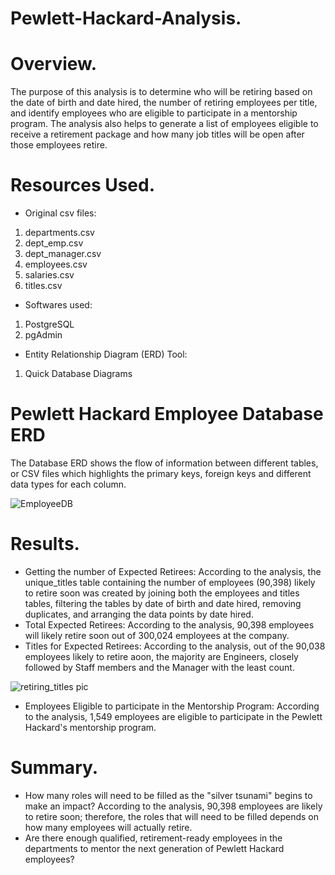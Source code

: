 # Pewlett-Hackard-Analysis.
# Overview.
The purpose of this analysis is to determine who will be retiring based on the date of birth and date hired, the number of retiring employees per title, and identify employees who are eligible to participate in a mentorship program. The analysis also helps to generate a list of employees eligible to receive a retirement package and how many job titles will be open after those employees retire. 

# Resources Used.
* Original csv files:
 1) departments.csv
 2)  dept_emp.csv
 3)  dept_manager.csv
 4)  employees.csv
 5)  salaries.csv
 6)  titles.csv

* Softwares used:
 1) PostgreSQL
 2) pgAdmin

* Entity Relationship Diagram (ERD) Tool:
 1) Quick Database Diagrams
 
# Pewlett Hackard Employee Database ERD
The Database ERD shows the flow of information between different tables, or CSV files which highlights the primary keys, foreign keys and different data types for each column.

![EmployeeDB](https://user-images.githubusercontent.com/104453593/175185784-b8e02050-19c7-45d1-ae05-0b178ad26cb6.png)

# Results.
* Getting the number of Expected Retirees: According to the analysis, the unique_titles table containing the number of employees (90,398) likely to retire soon was created by joining both the employees and titles tables, filtering the tables by date of birth and date hired, removing duplicates, and arranging the data points by date hired. 
* Total Expected Retirees: 
According to the analysis, 90,398 employees will likely retire soon out of 300,024 employees at the company.
* Titles for Expected Retirees: 
According to the analysis, out of the 90,038 employees likely to retire aoon, the majority are Engineers, closely followed by Staff members and the Manager with the least count.

![retiring_titles pic](https://user-images.githubusercontent.com/104453593/175187996-fbbdd2b8-1fb0-4816-9dca-780046ddf6ce.PNG)

* Employees Eligible to participate in the Mentorship Program:
According to the analysis, 1,549 employees are eligible to participate in the Pewlett Hackard's mentorship program.

# Summary.
* How many roles will need to be filled as the "silver tsunami" begins to make an impact? 
According to the analysis, 90,398 employees are likely to retire soon; therefore, the roles that will need to be filled depends on how many employees will actually retire.
* Are there enough qualified, retirement-ready employees in the departments to mentor the next generation of Pewlett Hackard employees?
